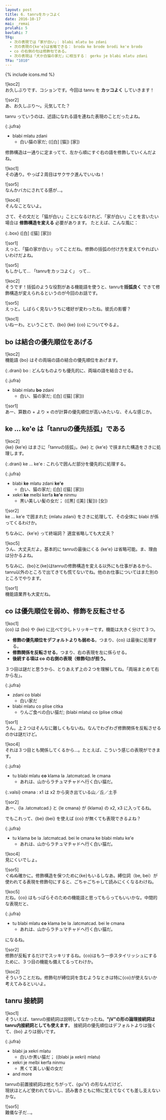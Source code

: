```yaml
---
layout: post
title: 6. tanruをカッコよく
date: 2016-10-17
mai: _remai
prulahi: 5
bavlahi: 7
TFq:
  - 次の表現では「家が白い」： blabi mlatu bo zdani
  - 次の表現の{ke'e}は省略できる： broda ke brode brodi ke'e brodo
  - co の右側の句は修飾句である。
  - 次の表現は「犬か白猫の家だ」に相当する： gerku je blabi mlatu zdani
TFa: "1010"
---
```

{% include icons.md %}

![koc2]  
お久しぶりです、コションです。今回は tanru を **カッコよく** していきます！

![sor2]  
あ、お久しぶり～。元気してた？

tanru っていうのは、述語になれる語を連ねた表現のことだったよね。

{:.jufra}
- blabi mlatu zdani
  - 白い猫の家だ; (([白] [猫]) [家])

修飾構造は一通りに定まってて、左から順にすぐ右の語を修飾していくんだよね。

![koc1]  
その通り。やっぱ２周目はサクサク進んでいいね！

![sor5]  
なんかバカにされてる感が…。

![koc4]  
そんなことないよ。

さて、その文だと「猫が白い」ことになるけれど、「家が白い」ことを言いたい場合は **修飾構造を変える** 必要があります。
たとえば、こんな風に：

{:.box}
([白] ([猫] [家]))

![sor1]  
えっと、「猫の家が白い」ってことだね。修飾の括弧の付け方を変えてやればいいわけだよね。

![sor5]  
もしかして… 「tanruをカッコよく」 って…

![koc2]  
そうです！括弧のような役割がある機能語を使うと、tanruを**括弧良く** できて修飾構造が変えられるというのが今回のお話です。

![sor5]  
えっと。しばらく見ないうちに嗜好が変わったね。彼氏の影響？

![koc1]  
いねーわ。ということで、{bo} {ke} {co} についてやるよ。


## bo は結合の優先順位をあげる

![koc2]  
機能語 {bo} はその両端の語の結合の優先順位をあげます。

{:.drani}
bo
: どんなものよりも優先的に、両端の語を結合させる。

{:.jufra}
- blabi mlatu **bo** zdani
  - 白い、猫の家だ; ([白] ([猫] [家]))

![sor1]  
あー、算数の + より × のが計算の優先順位が高いみたいな、そんな感じか。


## ke ... ke'e は「tanruの優先括弧」である

![koc2]  
{ke} {ke'e} はまさに「tanruの括弧」。{ke} と {ke'e} で挟まれた構造をさきに処理します。

{:.drani}
ke ... ke'e
: これらで囲んだ部分を優先的に処理する。

{:.jufra}
- blabi **ke** mlatu zdani **ke'e**
  - 白い、猫の家だ; ([白] ([猫] [家]))
- xekri **ke** melbi kerfa **ke'e** ninmu
  - 黒い美しい髪の女だ； (([黒] ([美] [髪])) [女])

![sor2]  
ke ... ke'e で囲まれた {mlatu zdani} をさきに処理して、その全体に blabi が係ってくるわけか。

ちなみに、{ke'e} って終端詞？ 適宜省略しても大丈夫？

![koc5]  
うん、大丈夫だよ。基本的に tanruの最後にくる {ke'e} は省略可能。ま、理由は分かるよね。

ちなみに、{bo}と{ke}はtanruの修飾構造を変える以外にも仕事があるから、
tanru以外のところで出てきても慌てないでね。他のお仕事についてはまた別のところでやります。

![sor1]  
機能語業界も大変だね。

## co は優先順位を弱め、修飾を反転させる

![koc1]  
{co} は {bo} や {ke} に比べて少しトリッキーです。機能は大きく分けて３つ。

- **修飾の優先順位をデフォルトよりも弱める**。つまり、{co} は最後に処理する。
- **修飾関係を反転させる**。つまり、右の表現を左に係らせる。
- **後続する項は co の右側の表現（修飾句)が担う。**

３つ目は謎だと思うから、とりあえず上の２つを理解してね。「両端まとめて右から左」。

{:.jufra}
- zdani co blabi
  - 白い家だ
- blabi mlatu co plise citka
  - りんご食べの白い猫だ; (blabi mlatu) co (plise citka)

![sor1]  
うん。上２つはそんなに難しくもないね。なんでわざわざ修飾関係を反転させるのかは謎だけど。

![koc4]  
それは３つ目とも関係してくるから…。たとえば、こういう感じの表現ができます。

{:.jufra}
- tu blabi mlatu **co** klama la .latcmatcad. le cmana
  - あれは、山からラチュマチャドへ行く白い猫だ。

{:.valsi}
cmana
: x1 は x2 から突き出ている山／丘／土手

![sor2]  
あー、{la .latcmatcad.} と {le cmana} が {klama} の x2, x3 に入ってるね。

でもこれって、{be} {bei} を使えば {co} が無くても表現できるよね？

{:.jufra}
- tu klama be la .latcmatcad. bei le cmana ke blabi mlatu ke'e
  - あれは、山からラチュマチャドへ行く白い猫だ。

![koc4]  
見にくいでしょ。

![sor5]  
ぐぬぬ確かに。修飾構造を保つために{ke}もいるしなあ。縛位詞（be, bei）が使われてる表現を修飾句にすると、ごちゃごちゃして読みにくくなるわけね。

![koc5]  
だね。{co} はもっぱらそのための機能語と思ってもらってもいいかな。中間的な表現だと、

{:.jufra}
- tu blabi mlatu **co** klama be la .latcmatcad. bei le cmana
  - あれは、山からラチュマチャドへ行く白い猫だ。

になるね。

![sor2]  
修飾が反転するだけでスッキリするね。{co}はもう一歩スタイリッシュにするために、３つ目の機能も備えてるってわけか。

![koc2]  
そういうことだね。修飾句が縛位詞を含むようなときは特に{co}が使えないか考えてみるといいよ。

## tanru 接続詞

![koc1]  
そういえば、tanruの接続詞は説明してなかったね。**"jV"の形の論理接続詞はtanru内接続詞としても使えます**。
接続詞の優先順位はデフォルトよりは強くて、{bo} よりは弱いです。

{:.jufra}
- blabi ja xekri mlatu
  - 白いか黒い猫だ； ((blabi ja xekri) mlatu)
- xekri je melbi kerfa ninmu
  - 黒くて美しい髪の女だ
- and more

tanruの前置接続詞は他とちがって、{gu'V} の形なんだけど、  
現状ほとんど使われてないし、読み書きともに特に覚えてなくても差し支えないかな。

![sor5]  
難儀な子だ…。
